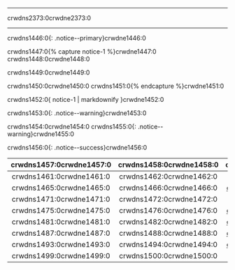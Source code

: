 * * *

crwdns2373:0crwdne2373:0

* * *

crwdns1446:0{: .notice--primary}crwdne1446:0

crwdns1447:0{% capture notice-1 %}crwdne1447:0 crwdns1448:0crwdne1448:0

crwdns1449:0crwdne1449:0

crwdns1450:0crwdne1450:0 crwdns1451:0{% endcapture %}crwdne1451:0

<div class="notice--info">crwdns1452:0{ notice-1 | markdownify }crwdne1452:0</div>

crwdns1453:0{: .notice--warning}crwdne1453:0

crwdns1454:0crwdne1454:0 crwdns1455:0{: .notice--warning}crwdne1455:0

crwdns1456:0{: .notice--success}crwdne1456:0

<table>
  <thead>
    <tr>
      <th style="text-align: center">crwdns1457:0crwdne1457:0</th>
      <th style="text-align: center">crwdns1458:0crwdne1458:0</th>
      <th style="text-align: center">crwdns1459:0crwdne1459:0</th>
      <th style="text-align: center">crwdns1460:0crwdne1460:0</th>
    </tr>
  </thead>
  <tbody>
    <tr>
      <td style="text-align: center">crwdns1461:0crwdne1461:0</td>
      <td style="text-align: center">crwdns1462:0crwdne1462:0</td>
      <td style="text-align: center" colspan="2"><a href="crwdns1463:0crwdne1463:0">crwdns1464:0crwdne1464:0</a></td>
    </tr>
    <tr>
      <td style="text-align: center">crwdns1465:0crwdne1465:0</td>
      <td style="text-align: center">crwdns1466:0crwdne1466:0</td>
      <td style="text-align: center"><a href="crwdns1467:0crwdne1467:0">crwdns1468:0crwdne1468:0</a></td>
      <td style="text-align: center"><a href="crwdns1469:0crwdne1469:0">crwdns1470:0crwdne1470:0</a></td>
    </tr>
    <tr>
      <td style="text-align: center">crwdns1471:0crwdne1471:0</td>
      <td style="text-align: center">crwdns1472:0crwdne1472:0</td>
      <td style="text-align: center" colspan="2"><a href="crwdns1473:0crwdne1473:0">crwdns1474:0crwdne1474:0</a></td>
    </tr>
    <tr>
      <td style="text-align: center">crwdns1475:0crwdne1475:0</td>
      <td style="text-align: center">crwdns1476:0crwdne1476:0</td>
      <td style="text-align: center"><a href="crwdns1477:0crwdne1477:0">crwdns1478:0crwdne1478:0</a></td>
      <td style="text-align: center"><a href="crwdns1479:0crwdne1479:0">crwdns1480:0crwdne1480:0</a></td>
    </tr>
    <tr>
      <td style="text-align: center">crwdns1481:0crwdne1481:0</td>
      <td style="text-align: center">crwdns1482:0crwdne1482:0</td>
      <td style="text-align: center"><a href="crwdns1483:0crwdne1483:0">crwdns1484:0crwdne1484:0</a></td>
      <td style="text-align: center"><a href="crwdns1485:0crwdne1485:0">crwdns1486:0crwdne1486:0</a></td>
    </tr>
    <tr>
      <td style="text-align: center">crwdns1487:0crwdne1487:0</td>
      <td style="text-align: center">crwdns1488:0crwdne1488:0</td>
      <td style="text-align: center"><a href="crwdns1489:0crwdne1489:0">crwdns1490:0crwdne1490:0</a></td>
      <td style="text-align: center"><a href="crwdns1491:0crwdne1491:0">crwdns1492:0crwdne1492:0</a></td>
    </tr>
    <tr>
      <td style="text-align: center">crwdns1493:0crwdne1493:0</td>
      <td style="text-align: center">crwdns1494:0crwdne1494:0</td>
      <td style="text-align: center"><a href="crwdns1495:0crwdne1495:0">crwdns1496:0crwdne1496:0</a></td>
      <td style="text-align: center"><a href="crwdns1497:0crwdne1497:0">crwdns1498:0crwdne1498:0</a></td>
    </tr>
    <tr>
      <td style="text-align: center">crwdns1499:0crwdne1499:0</td>
      <td style="text-align: center">crwdns1500:0crwdne1500:0</td>
      <td style="text-align: center" colspan="2"><a href="crwdns1501:0crwdne1501:0">crwdns1502:0crwdne1502:0</a></td>
    </tr>
  </tbody>
</table>
